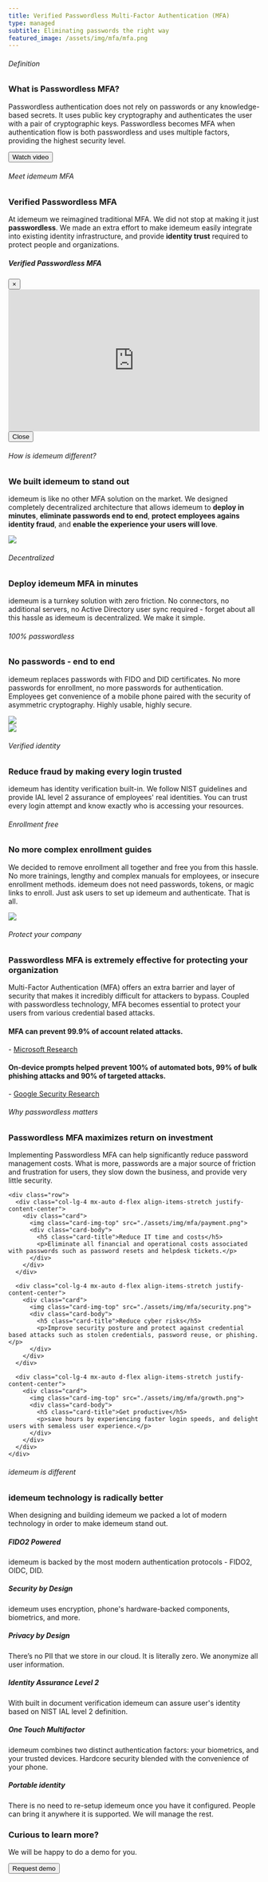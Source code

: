 ```yaml
---
title: Verified Passwordless Multi-Factor Authentication (MFA)
type: managed
subtitle: Eliminating passwords the right way
featured_image: /assets/img/mfa/mfa.png
---
```

<script src="https://unpkg.com/@lottiefiles/lottie-player@latest/dist/lottie-player.js"></script>

<!-- Definition -->
<div class="section">
  <div class="container">
    <div class="row">
      <div class="col-lg-6 mx-auto mx-auto justify-content-center d-flex flex-column">
        <h6 class="text-uppercase">Definition</h6>
        <h3 class="display-3">What is Passwordless MFA?</h3>
        <p class="lead">Passwordless authentication does not rely on passwords or any knowledge-based secrets. It uses public key cryptography and authenticates the user with a pair of cryptographic keys. Passwordless becomes MFA when authentication flow is both passwordless and uses multiple factors, providing the highest security level.</p>
      </div>
      <div class="col-lg-6 mx-auto">
          <lottie-player src="/assets/img/mfa/login.json" style="width: 100%; height: 100%;" background="transparent" speed="1" loop autoplay></lottie-player>
      </div>
    </div>
  </div>
</div>

<!-- Meet idemeum passwordless MFA -->
<div class="section bg-secondary">
  <div class="container">
    <div class="row" style="flex-wrap: wrap-reverse;">
      <div class="col-lg-6 mx-auto">
        <div class="card card-blog card-background" data-animation="zooming">
          <div class="full-background" style="background-image: url('/assets/img/mfa/video-mfa-intro.png"></div>
            <div class="card-body">
              <div class="content-bottom">
                <button type="button" class="btn btn-outline-white" data-toggle="modal" data-target="#modal-mfa"><span class="btn-inner--icon"><i class="ni ni-button-play"></i></span> Watch video</button>
              </div>
            </div>
          </div>
      </div>
      <div class="col-lg-6 mx-auto justify-content-center d-flex flex-column">
        <h6 class="text-uppercase">Meet idemeum MFA</h6>
        <h3 class="display-3">Verified Passwordless MFA</h3>
        <p class="lead">At idemeum we reimagined traditional MFA. We did not stop at making it just <strong>passwordless</strong>. We made an extra effort to make idemeum easily integrate into existing identity infrastructure, and provide <strong>identity trust</strong> required to protect people and organizations.</p>
      </div>
    </div>
  </div>
</div>

<!-- mfa intro video modal -->
<div class="modal fade bd-example-modal-lg" id="modal-mfa" tabindex="-1" role="dialog" aria-labelledby="modal-notification" aria-hidden="true">
  <div class="modal-dialog modal-success modal-dialog-centered modal-lg" role="document">
    <div class="modal-content bg-gradient-info">
      <div class="modal-header">
        <h5 class="modal-title" id="modal-title-notification">Verified Passwordless MFA</h5>
        <button type="button" class="close" data-dismiss="modal" aria-label="Close">
          <span aria-hidden="true">×</span>
        </button>
      </div>
      <div class="modal-body">
        <!-- Video explainer -->
        <style>.embed-container { position: relative; padding-bottom: 56.25%; height: 0; overflow: hidden; max-width: 100%; } .embed-container iframe, .embed-container object, .embed-container embed { position: absolute; top: 0; left: 0; width: 100%; height: 100%; }</style><div class='embed-container'><iframe id="video-mfa" src='https://www.youtube.com/embed/vroZj3XDlp8' frameborder='0' allow="accelerometer; autoplay; clipboard-write; encrypted-media; gyroscope; picture-in-picture" allowfullscreen></iframe></div>
        <!-- End of video -->
      </div>
      <div class="modal-footer">
        <button type="button" class="btn btn-secondary" data-dismiss="modal">Close</button>
      </div>
    </div>
  </div>
</div>


<!-- How is idemeum MFA different? -->
<div class="section">
  <div class="container">
    <div class="row">
      <div class="col-lg-12 mx-auto">
        <h6 class="text-uppercase">How is idemeum different?</h6>
        <h3 class="display-3">We built idemeum to stand out</h3>
        <p class="lead">idemeum is like no other MFA solution on the market. We designed completely decentralized architecture that allows idemeum to <strong class="text-primary">deploy in minutes</strong>, <strong class="text-success">eliminate passwords end to end</strong>, <strong class="text-info">protect employees agains identity fraud</strong>, and <strong class="text-default">enable the experience your users will love</strong>.
        </p>
      </div>
    </div>
  </div>
</div>

<!-- Deployes in minutes -->
<div class="section">
  <div class="container">
    <div class="row" style="flex-wrap: wrap-reverse;">
      <div class="col-lg-6">
        <div class="image-container">
          <img src="./assets/img/mfa/decentralized.png">
        </div>
      </div>
      <div class="col-lg-6 d-flex justify-content-center flex-column">
        <h6 class="text-uppercase">Decentralized</h6>
        <h3 class="display-4">Deploy idemeum MFA in minutes</h3>
        <p class="lead">idemeum is a turnkey solution with zero friction. No connectors, no additional servers, no Active Directory user sync required - forget about all this hassle as idemeum is decentralized. We make it simple.
        </p>
      </div>
    </div>
  </div>
</div>

<!-- End to end passwordless -->
<div class="section">
  <div class="container">
    <div class="row">
      <div class="col-lg-6 d-flex justify-content-center flex-column">
        <h6 class="text-uppercase">100% passwordless</h6>
        <h3 class="display-4">No passwords - end to end</h3>
        <p class="lead">idemeum replaces passwords with FIDO and DID certificates. No more passwords for enrollment, no more passwords for authentication. Employees get convenience of a mobile phone paired with the security of asymmetric cryptography. Highly usable, highly secure.
        </p>
      </div>
      <div class="col-lg-6">
        <div class="image-container">
          <img src="./assets/img/mfa/passwordless.png">
        </div>
      </div>
    </div>
  </div>
</div>

<!-- Verified -->
<div class="section">
  <div class="container">
    <div class="row" style="flex-wrap: wrap-reverse;">
      <div class="col-lg-6">
        <div class="image-container">
          <img src="./assets/img/mfa/verified.png">
        </div>
      </div>
      <div class="col-lg-6 d-flex justify-content-center flex-column">
        <h6 class="text-uppercase">Verified identity</h6>
        <h3 class="display-4">Reduce fraud by making every login trusted</h3>
        <p class="lead">idemeum has identity verification built-in. We follow NIST guidelines and provide IAL level 2 assurance of employees' real identities. You can trust every login attempt and know exactly who is accessing your resources.
        </p>
      </div>
    </div>
  </div>
</div>

<!-- Enrollment free -->
<div class="section">
  <div class="container">
    <div class="row">
      <div class="col-lg-6 d-flex justify-content-center flex-column">
        <h6 class="text-uppercase">Enrollment free</h6>
        <h3 class="display-4">No more complex enrollment guides</h3>
        <p class="lead">We decided to remove enrollment all together and free you from this hassle. No more trainings, lengthy and complex manuals for employees, or insecure enrollment methods. idemeum does not need passwords, tokens, or magic links to enroll. Just ask users to set up idemeum and authenticate. That is all.
        </p>
      </div>
      <div class="col-lg-6">
        <div class="image-container">
          <img src="./assets/img/mfa/enrollmentfree.png">
        </div>
      </div>
    </div>
  </div>
</div>

<!-- Statistics -->
<div class="section bg-primary">
  <div class="container">
    <div class="row">
      <div class="col-lg-12 mx-auto">
        <h6 class="text-uppercase text-neutral">Protect your company</h6>
        <h3 class="display-3 text-neutral">Passwordless MFA is extremely effective for protecting your organization</h3>
        <p class="lead text-neutral">Multi-Factor Authentication (MFA) offers an extra barrier and layer of security that makes it incredibly difficult for attackers to bypass. Coupled with passwordless technology, MFA becomes essential to protect your users from various credential based attacks.
        </p>
    </div>
  </div>
    <div class="row">
      <div class="col-lg-4 col-12 bg-default justify-content-center flex-column d-flex">
        <h4 class="text-neutral mb-4 mt-5 ml-4 mr-4">MFA can prevent 99.9% of account related attacks.</h4>
        <p class="text-neutral mb-5 ml-4 mr-4"> - <a class="link-white" target="_blank" href="https://www.microsoft.com/security/blog/2019/08/20/one-simple-action-you-can-take-to-prevent-99-9-percent-of-account-attacks/">Microsoft Research</a></p>
      </div>
      <div class="col-lg-8 col-12 bg-info justify-content-center flex-column d-flex">
        <h4 class="text-neutral mb-4 mt-5 ml-4 mr-4"> On-device prompts helped prevent 100% of automated bots, 99% of bulk phishing attacks and 90% of targeted attacks.</h4>
        <p class="text-neutral mb-5 ml-4 mr-4"> - <a class="link-white" target="_blank" href="https://security.googleblog.com/2019/05/new-research-how-effective-is-basic.html">Google Security Research</a></p>
      </div>
    </div>
  </div>
</div>

<!-- Business benefits -->
<div class="section">
  <div class="container">
    <div class="row">
      <div class="col-lg-12 mx-auto">
        <h6 class="text-uppercase">Why passwordless matters</h6>
        <h3 class="display-3">Passwordless MFA maximizes return on investment</h3>
        <p class="lead">Implementing Passwordless MFA can help significantly reduce password management costs. What is more, passwords are a major source of friction and frustration for users, they slow down the business, and provide very little security.
        </p>
      </div>
    </div>

    <div class="row">
      <div class="col-lg-4 mx-auto d-flex align-items-stretch justify-content-center">
        <div class="card">
          <img class="card-img-top" src="./assets/img/mfa/payment.png">
          <div class="card-body">
            <h5 class="card-title">Reduce IT time and costs</h5>
            <p>Eliminate all financial and operational costs associated with passwords such as password resets and helpdesk tickets.</p>
          </div>
        </div>
      </div>

      <div class="col-lg-4 mx-auto d-flex align-items-stretch justify-content-center">
        <div class="card">
          <img class="card-img-top" src="./assets/img/mfa/security.png">
          <div class="card-body">
            <h5 class="card-title">Reduce cyber risks</h5>
            <p>Improve security posture and protect against credential based attacks such as stolen credentials, password reuse, or phishing.</p>
          </div>
        </div>
      </div>

      <div class="col-lg-4 mx-auto d-flex align-items-stretch justify-content-center">
        <div class="card">
          <img class="card-img-top" src="./assets/img/mfa/growth.png">
          <div class="card-body">
            <h5 class="card-title">Get productive</h5>
            <p>save hours by experiencing faster login speeds, and delight users with semaless user experience.</p>
          </div>
        </div>
      </div>
    </div>
  </div>
</div>


<!-- Technical features -->
<div class="section features-2 bg-secondary">
  <div class="container">
  <div class="row mb-4">
    <div class="col-lg-12 mx-auto">
      <h6 class="text-uppercase">idemeum is different</h6>
      <h3 class="display-3">idemeum technology is radically better</h3>
      <p class="lead"> When designing and building idemeum we packed a lot of modern technology in order to make idemeum stand out.
      </p>
    </div>
  </div>
    <div class="row justify-content-center">
      <div class="col-lg-10">
        <div class="row">
          <div class="col-lg-4 col-md-4">
            <div class="info text-left bg-primary shadow">
              <div class="icon icon-shape bg-gradient-white shadow rounded-circle text-primary">
                <i class="ni ni-lock-circle-open text-info"></i>
              </div>
              <h5 class="info-title text-white">FIDO2 Powered</h5>
              <p class="description">idemeum is backed by the most modern authentication protocols - FIDO2, OIDC, DID.</p>
            </div>
          </div>
          <div class="col-lg-4 col-md-4">
            <div class="info text-left bg-primary info-raised shadow">
              <div class="icon icon-shape bg-gradient-white shadow rounded-circle text-primary">
                <i class="ni ni-ui-04 text-primary"></i>
              </div>
              <h5 class="info-title text-white">Security by Design</h5>
              <p class="description">idemeum uses encryption, phone's hardware-backed components, biometrics, and more.</p>
            </div>
          </div>
          <div class="col-lg-4 col-md-4">
            <div class="info text-left bg-primary shadow">
              <div class="icon icon-shape bg-gradient-white shadow rounded-circle text-primary">
                <i class="ni ni-single-02 text-success"></i>
              </div>
              <h5 class="info-title text-white">Privacy by Design</h5>
              <p class="description">There’s no PII that we store in our cloud. It is literally zero. We anonymize all user information.</p>
            </div>
          </div>
        </div>
        <div class="row">
          <div class="col-lg-4 col-md-4">
            <div class="info text-left bg-primary shadow">
              <div class="icon icon-shape bg-gradient-white shadow rounded-circle text-primary">
                <i class="ni ni-paper-diploma text-warning"></i>
              </div>
              <h5 class="info-title text-white">Identity Assurance Level 2</h5>
              <p class="description">With built in document verification idemeum can assure user's identity based on NIST IAL level 2 definition.</p>
            </div>
          </div>
          <div class="col-lg-4 col-md-4">
            <div class="info text-left bg-primary info-raised shadow">
              <div class="icon icon-shape bg-gradient-white shadow rounded-circle text-primary">
                <i class="ni ni-active-40 text-danger"></i>
              </div>
              <h5 class="info-title text-white">One Touch Multifactor</h5>
              <p class="description">idemeum combines two distinct authentication factors: your biometrics, and your trusted devices. Hardcore security blended with the convenience of your phone.</p>
            </div>
          </div>
          <div class="col-lg-4 col-md-4">
            <div class="info text-left bg-primary shadow">
              <div class="icon icon-shape bg-gradient-white shadow rounded-circle text-primary">
                <i class="ni ni-user-run text-default"></i>
              </div>
              <h5 class="info-title text-white">Portable identity</h5>
              <p class="description">There is no need to re-setup idemeum once you have it configured. People can bring it anywhere it is supported. We will manage the rest.</p>
            </div>
          </div>
        </div>
      </div>
    </div>
  </div>
</div>

<!-- Contact us for demo -->
<div id="main" class="container mt-5">
<div class="section bg-primary">
  <div class="container">
    <div class="row">
      <div class="col-md-6 mx-auto text-center">
          <h3 class=" display-3 text-neutral">Curious to learn more?</h3>
          <p class="text-neutral">We will be happy to do a demo for you.</p>
      </div>
    </div>
    <div class="row">
      <div class="col-md-6 mx-auto text-center">
        <a href="/contact">
          <button type="submit" class="btn btn-success">Request demo</button>
        </a>
      </div>
    </div>
  </div>
</div>
</div>

<!-- Stop youtibe video in a div on click -->
<script src="/assets/js/core/jquery.min.js" type="text/javascript"></script>

<script>
  $(document).ready(function(){
      /* Get iframe src attribute value i.e. YouTube video url
      and store it in a variable */
      var url = $("#video-mfa").attr('src');
      var autoplay = "?autoplay=1"
      var res = url.concat(autoplay)

      /* Assign empty url value to the iframe src attribute when
      modal hide, which stop the video playing */
      $("#modal-mfa").on('hide.bs.modal', function(){
          $("#video-mfa").attr('src', '');
      });

      /* Assign the initially stored url back to the iframe src
      attribute when modal is displayed again */
      $("#modal-mfa").on('show.bs.modal', function(){
          $("#video-mfa").attr('src', res);
      });
  });
</script>
